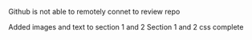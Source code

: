 Github is not able to remotely connet to review repo

Added images and text to section 1 and 2
Section 1 and 2 css complete
